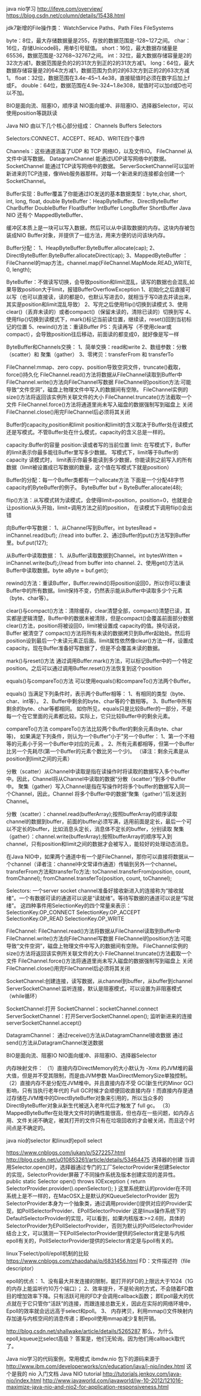 java nio学习
http://ifeve.com/overview/
https://blog.csdn.net/column/details/15438.html


jdk7新增的File操作类：
WatchService
Paths、Path
Files
FileSystems


byte：8位，最大存储数据量是255，存放的数据范围是-128~127之间。
char：16位，存储Unicode码，用单引号赋值。
short：16位，最大数据存储量是65536，数据范围是-32768~32767之间。
int：32位，最大数据存储容量是2的32次方减1，数据范围是负的2的31次方到正的2的31次方减1。
long：64位，最大数据存储容量是2的64次方减1，数据范围为负的2的63次方到正的2的63次方减1。
float：32位，数据范围在3.4e-45~1.4e38，直接赋值时必须在数字后加上f或F。
double：64位，数据范围在4.9e-324~1.8e308，赋值时可以加d或D也可以不加。


BIO是面向流、阻塞IO，顺序读
NIO面向缓冲、非阻塞IO、选择器Selector，可以使用position等跳跃读


Java NIO 由以下几个核心部分组成：
Channels
Buffers
Selectors


Selectors:CONNECT、ACCEPT、READ、WRITE四个事件

Channels：这些通道涵盖了UDP 和 TCP 网络IO，以及文件IO。
FileChannel 从文件中读写数据。
DatagramChannel 能通过UDP读写网络中的数据。
SocketChannel 能通过TCP读写网络中的数据。
ServerSocketChannel可以监听新进来的TCP连接，像Web服务器那样。对每一个新进来的连接都会创建一个SocketChannel。

Buffer实现：Buffer覆盖了你能通过IO发送的基本数据类型：byte,char, short, int, long, float, double
ByteBuffer：HeapByteBuffer、DirectByteBuffer
CharBuffer
DoubleBuffer
FloatBuffer
IntBuffer
LongBuffer
ShortBuffer
Java NIO 还有个 MappedByteBuffer、

缓冲区本质上是一块可以写入数据，然后可以从中读取数据的内存。这块内存被包装成NIO Buffer对象，并提供了一组方法，用来方便的访问该块内存。

Buffer分配：
1、HeapByteBuffer:ByteBuffer.allocate(cap);
2、DirectByteBuffer:ByteBuffer.allocateDirect(cap);
3、MappedByteBuffer ：FileChannel的map方法，channel.map(FileChannel.MapMode.READ_WRITE, 0, length);


ByteBuffer：不做读写切换，会导致position和limit混乱，读写的数据也会混乱,如果导致position大于limit，报错BufferOverflowException
1、初始化之后直接可以写（也可以直接读，读的都是0，也默认写进去0，就相当于写0进去并读出来，其实是position和limit混乱导致）
2、写完之后使用flip()切换到读模式
3、使用clear()（丢弃未读的）或者compact()（保留未读的，清除已读的）切换到写
4、使用flip()切换到读模式下，mark()标记当前读位置，继续读，reset()回到当初标记的位置
5、rewind()方法：重读Buffer
PS：先读再写（不使用clear或compact），会导致position往后移动，前面读的都变成0，就好像是写一样

ByteBuffer和Channels交换：
1、简单交换：read和write
2、数组参数：分散（scatter）和 聚集（gather）
3、零拷贝：transferFrom 和 transferTo

FileChannel:mmap、zero copy、position导致空洞文件，truncate()截取，force()持久化
FileChannel.read()方法将数据从FileChannel读取到Buffer中
FileChannel.write()方法向FileChannel写数据
FileChannel的position方法:可能导致“文件空洞”，磁盘上物理文件中写入的数据间有空隙。
FileChannel实例的size()方法将返回该实例所关联文件的大小
FileChannel.truncate()方法截取一个文件
FileChannel.force()方法将通道里尚未写入磁盘的数据强制写到磁盘上
关闭FileChannel.close()用完FileChannel后必须将其关闭


Buffer的capacity,position和limit
position和limit的含义取决于Buffer处在读模式还是写模式。不管Buffer处在什么模式，capacity的含义总是一样的。

capacity:Buffer的容量
position:读或者写的当前位置
limit:
在写模式下，Buffer的limit表示你最多能往Buffer里写多少数据。 写模式下，limit等于Buffer的capacity
读模式时， limit表示你最多能读到多少数据，你能读到之前写入的所有数据（limit被设置成已写数据的数量，这个值在写模式下就是position）

Buffer的分配：每一个Buffer类都有一个allocate方法
下面是一个分配48字节capacity的ByteBuffer的例子。
ByteBuffer buf = ByteBuffer.allocate(48);

flip()方法：从写模式转为读模式，会使得limit=position，position=0，也就是会让position从头开始，limit=调用方法之前的position，
在读模式下调用flip()会出错

向Buffer中写数据：
1、从Channel写到Buffer。int bytesRead = inChannel.read(buf); //read into buffer.
2、通过Buffer的put()方法写到Buffer里。buf.put(127);

从Buffer中读取数据：
1、从Buffer读取数据到Channel。int bytesWritten = inChannel.write(buf);//read from buffer into channel.
2、使用get()方法从Buffer中读取数据。byte aByte = buf.get();

rewind()方法：重读Buffer，Buffer.rewind()将position设回0，所以你可以重读Buffer中的所有数据。limit保持不变，仍然表示能从Buffer中读取多少个元素（byte、char等）。

clear()与compact()方法：清除缓存，clear清楚全部，compact()清楚已读，其实都是逻辑清楚，Buffer中的数据未被清除，但是compact()会覆盖前面部分数据
clear()方法，position将被设回0，limit被设置成 capacity的值。换句话说，Buffer 被清空了
compact()方法将所有未读的数据拷贝到Buffer起始处。然后将position设到最后一个未读元素正后面。limit属性依然像clear()方法一样，设置成capacity。现在Buffer准备好写数据了，但是不会覆盖未读的数据。

mark()与reset()方法
通过调用Buffer.mark()方法，可以标记Buffer中的一个特定position。之后可以通过调用Buffer.reset()方法恢复到这个position


equals()与compareTo()方法
可以使用equals()和compareTo()方法两个Buffer。

equals()
当满足下列条件时，表示两个Buffer相等：
1、有相同的类型（byte、char、int等）。
2、Buffer中剩余的byte、char等的个数相等。
3、Buffer中所有剩余的byte、char等都相同。
如你所见，equals只是比较Buffer的一部分，不是每一个在它里面的元素都比较。实际上，它只比较Buffer中的剩余元素。

compareTo()方法
compareTo()方法比较两个Buffer的剩余元素(byte、char等)， 如果满足下列条件，则认为一个Buffer“小于”另一个Buffer：
1、第一个不相等的元素小于另一个Buffer中对应的元素 。
2、所有元素都相等，但第一个Buffer比另一个先耗尽(第一个Buffer的元素个数比另一个少)。
（译注：剩余元素是从 position到limit之间的元素）


分散（scatter）从Channel中读取是指在读操作时将读取的数据写入多个buffer中。因此，Channel将从Channel中读取的数据“分散（scatter）”到多个Buffer中。
聚集（gather）写入Channel是指在写操作时将多个buffer的数据写入同一个Channel，因此，Channel 将多个Buffer中的数据“聚集（gather）”后发送到Channel。

分散（scatter）：channel.read(bufferArray);按照bufferArray的顺序读取channel的数据到buffer，前面的buffer必须写满，适用前面是定长，最后一个可以不定长的buffer，比如消息头定长，消息体不定长的buffer，分别读取
聚集（gather）：channel.write(bufferArray);按照bufferArray的顺序写入到channel，只有position和limit之间的数据才会被写入，能较好的处理动态消息。

在Java NIO中，如果两个通道中有一个是FileChannel，那你可以直接将数据从一个channel（译者注：channel中文常译作通道）传输到另外一个channel。
transferFrom方法和transferTo方法:
toChannel.transferFrom(position, count, fromChannel);
fromChannel.transferTo(position, count, toChannel);


Selectors:
一个server socket channel准备好接收新进入的连接称为“接收就绪”。一个有数据可读的通道可以说是“读就绪”。等待写数据的通道可以说是“写就绪”。
这四种事件用SelectionKey的四个常量来表示：
SelectionKey.OP_CONNECT
SelectionKey.OP_ACCEPT
SelectionKey.OP_READ
SelectionKey.OP_WRITE


FileChannel:
FileChannel.read()方法将数据从FileChannel读取到Buffer中
FileChannel.write()方法向FileChannel写数据
FileChannel的position方法:可能导致“文件空洞”，磁盘上物理文件中写入的数据间有空隙。
FileChannel实例的size()方法将返回该实例所关联文件的大小
FileChannel.truncate()方法截取一个文件
FileChannel.force()方法将通道里尚未写入磁盘的数据强制写到磁盘上
关闭FileChannel.close()用完FileChannel后必须将其关闭




SocketChannel:创建连接，读写数据，从channel到buffer，从buffer到channel
ServerSocketChannel:监听连接，默认是阻塞模式，可以设置为非阻塞模式（while循环）

SocketChannel:打开 SocketChannel：socketChannel.connect
ServerSocketChannel：打开ServerSocketChannel.open();
监听新进来的连接serverSocketChannel.accept()


DatagramChannel：
通过receive()方法从DatagramChannel接收数据
通过send()方法从DatagramChannel发送数据


BIO是面向流、阻塞IO
NIO面向缓冲、非阻塞IO、选择器Selector


内存映射文件：
（1）直接内存DirectMemory的大小默认为 -Xmx 的JVM堆的最大值，但是并不受其限制，而是由JVM参数 MaxDirectMemorySize单独控制。
（2）直接内存不是分配在JVM堆中。并且直接内存不受 GC(新生代的Minor GC)影响，只有当执行老年代的 Full GC时候才会顺便回收直接内存！而直接内存是通过存储在JVM堆中的DirectByteBuffer对象来引用的，所以当众多的DirectByteBuffer对象从新生代被送入老年代后才触发了 full gc。
（3）MappedByteBuffer在处理大文件时的确性能很高，但也存在一些问题，如内存占用、文件关闭不确定，被其打开的文件只有在垃圾回收的才会被关闭，而且这个时间点是不确定的。



java nio的selector  和linux的epoll select

https://www.cnblogs.com/jukan/p/5272257.html
http://blog.csdn.net/u010853261/article/details/53464475
选择器的创建
当调用Selector.open()时，选择器通过专门的工厂SelectorProvider来创建Selector的实现，SelectorProvider屏蔽了不同操作系统及版本创建实现的差异性。
public static Selector open() throws IOException {
    return SelectorProvider.provider().openSelector();
}
这里系统默认的provider在不同系统上是不一样的，在MacOSX上是默认的KQueueSelectorProvider
因为SelectorProvider本身为一个抽象类，通过调用provider()提供对应的Provider实现，如PollSelectorProvider、EPollSelectorProvider
这是linux操作系统下的DefaultSelectorProvider的实现，可以看到，如果内核版本>=2.6则，具体的SelectorProvider为EPollSelectorProvider，否则为默认的PollSelectorProvider
结合上文，可以猜测一下EPollSelectorProvider提供的Selector肯定是与内核epoll有关的，PollSelectorProvider提供的Selector肯定是与poll有关的。

linux下select/poll/epoll机制的比较
https://www.cnblogs.com/zhaodahai/p/6831456.html
FD：文件描述符（file descriptor）

epoll的优点：
1、没有最大并发连接的限制，能打开的FD的上限远大于1024（1G的内存上能监听约10万个端口）；
2、效率提升，不是轮询的方式，不会随着FD数目的增加效率下降。只有活跃可用的FD才会调用callback函数；
即Epoll最大的优点就在于它只管你“活跃”的连接，而跟连接总数无关，因此在实际的网络环境中，Epoll的效率就会远远高于select和poll。
3、 内存拷贝，利用mmap()文件映射内存加速与内核空间的消息传递；即epoll使用mmap减少复制开销。


http://blog.csdn.net/shallwake/article/details/5265287
那么，为什么epoll,kqueue比select高级？ 
答案是，他们无轮询。因为他们用callback取代了。




Java nio学习的代码案例，常用模式
ibmdw.nio 包下的源码来源于 http://www.ibm.com/developerworks/cn/education/java/j-nio/index.html
    这个是我的 nio 入门文档
Java NIO tutorial   http://tutorials.jenkov.com/java-nio/index.html
http://www.javaworld.com/javaworld/jw-10-2012/121016-maximize-java-nio-and-nio2-for-application-responsiveness.html

